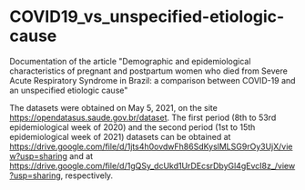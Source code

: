 # COVID19_vs_unspecified-etiologic-cause
Documentation of the article "Demographic and epidemiological characteristics of pregnant and postpartum women who died from Severe Acute Respiratory Syndrome in Brazil: a comparison between COVID-19 and an unspecified etiologic cause"

The datasets were obtained on May 5, 2021, on the site https://opendatasus.saude.gov.br/dataset. 
The first period (8th to 53rd epidemiological week of 2020) and the second period (1st to 15th epidemiological week of 2021) datasets can be obtained at https://drive.google.com/file/d/1jts4h0ovdwFh86SdKyslMLSG9rOy3UjX/view?usp=sharing and at https://drive.google.com/file/d/1gQSy_dcUkd1UrDEcsrDbyGl4gEvcI8z_/view?usp=sharing, respectively.
